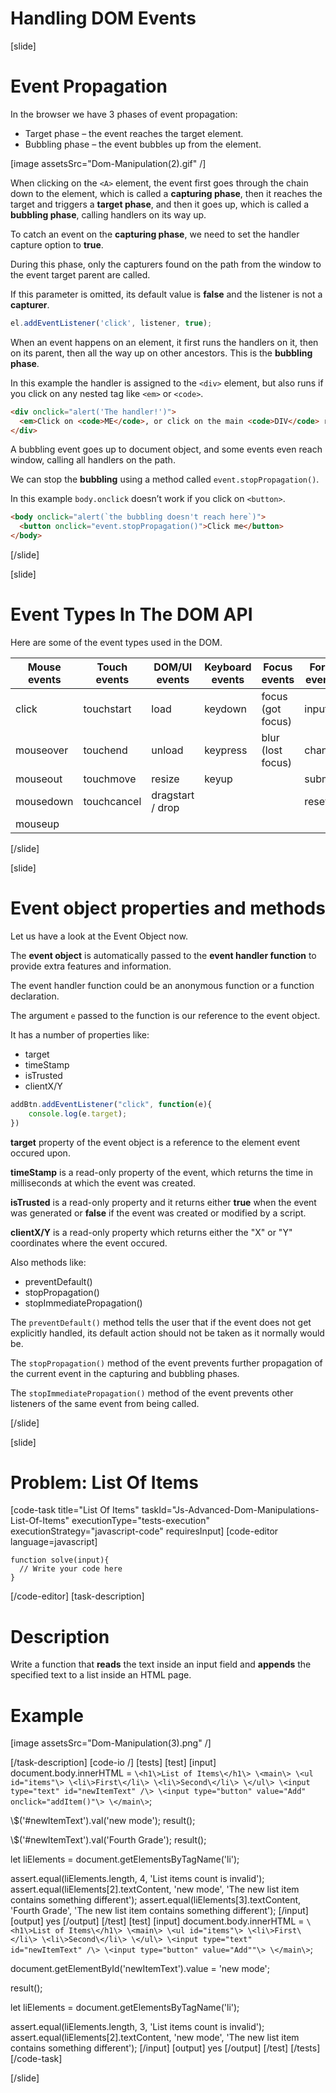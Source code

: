 # Handling DOM Events

[slide]
# Event Propagation

In the browser we have 3 phases of event propagation:
- Target phase – the event reaches the target element.
- Bubbling phase – the event bubbles up from the element.

[image assetsSrc="Dom-Manipulation(2).gif" /]

When clicking on the `<A>` element, the event first goes through the chain down to the element, which is called a **capturing phase**, then it reaches the target and triggers a **target phase**, and then it goes up, which is called a **bubbling phase**, calling handlers on its way up.

To catch an event on the **capturing phase**, we need to set the handler capture option to **true**.

During this phase, only the capturers found on the path from the window to the event target parent are called.

If this parameter is omitted, its default value is **false** and the listener is not a **capturer**.

```js
el.addEventListener('click', listener, true);
```

When an event happens on an element, it first runs the handlers on it, then on its parent, then all the way up on other ancestors. This is the **bubbling phase**.

In this example the handler is assigned to the `<div>` element, but also runs if you click on any nested tag like `<em>` or `<code>`.

```html
<div onclick="alert('The handler!')">
  <em>Click on <code>ME</code>, or click on the main <code>DIV</code> runs.</em>
</div>
```

A bubbling event goes up to document object, and some events even reach window, calling all handlers on the path.

We can stop the **bubbling** using a method called `event.stopPropagation()`.

In this example `body.onclick` doesn’t work if you click on `<button>`.

```html
<body onclick="alert(`the bubbling doesn't reach here`)">
  <button onclick="event.stopPropagation()">Click me</button>
</body>
```

[/slide]

[slide]

# Event Types In The DOM API

Here are some of the event types used in the DOM.

| **Mouse events** | **Touch events** | **DOM/UI events** | **Keyboard events** | **Focus events** | **Form events** |
| --- | --- | --- | --- | --- | --- |
| click | touchstart | load | keydown | focus (got focus) | input |
| mouseover | touchend | unload | keypress | blur (lost focus) | change |
| mouseout | touchmove | resize | keyup |  | submit |
| mousedown | touchcancel | dragstart / drop |  |  | reset |
| mouseup |  |  |  |  |  |

[/slide]

[slide]

# Event object properties and methods

Let us have a look at the Event Object now.

The **event object** is automatically passed to the **event handler function** to provide extra features and information.

The event handler function could be an anonymous function or a function declaration.

The argument `e` passed to the function is our reference to the event object. 

It has a number of properties like:
- target
- timeStamp
- isTrusted
- clientX/Y

```js
addBtn.addEventListener("click", function(e){
    console.log(e.target);
})
```

**target** property of the event object is a reference to the element event occured upon.

**timeStamp** is a read-only property of the event, which returns the time in milliseconds at which the event was created.

**isTrusted** is a read-only property and it returns either **true** when the event was generated or **false** if the event was created or modified by a script.

**clientX/Y** is a read-only property which returns either the "X" or "Y" coordinates where the event occured.

Also methods like:
- preventDefault()
- stopPropagation()
- stopImmediatePropagation()

The `preventDefault()` method tells the user that if the event does not get explicitly handled, its default action should not be taken as it normally would be.

The `stopPropagation()` method of the event prevents further propagation of the current event in the capturing and bubbling phases.

The `stopImmediatePropagation()` method of the event prevents other listeners of the same event from being called.

[/slide]

[slide]
# Problem: List Of Items
[code-task title="List Of Items" taskId="Js-Advanced-Dom-Manipulations-List-Of-Items" executionType="tests-execution" executionStrategy="javascript-code" requiresInput]
[code-editor language=javascript]
```
function solve(input){
  // Write your code here
}
```
[/code-editor]
[task-description]
# Description
Write a function that **reads** the text inside an input field and **appends** the specified text to a list inside an HTML page.

# Example
[image assetsSrc="Dom-Manipulation(3).png" /]

[/task-description]
[code-io /]
[tests]
[test]
[input]
document.body.innerHTML = `
\<h1\>List of Items\</h1\>
    \<main\>
        \<ul id="items"\>
            \<li\>First\</li\>
            \<li\>Second\</li\>
        \</ul\>
        \<input type="text" id="newItemText" /\>
        \<input type="button" value="Add" onclick="addItem()"\>
    \</main\>
`;

\\$('\#newItemText').val('new mode');
result();

\\$('\#newItemText').val('Fourth Grade');
result();

let liElements = document.getElementsByTagName('li');

assert.equal(liElements.length, 4, 'List items count is invalid');
assert.equal(liElements\[2\].textContent, 'new mode', 'The new list item contains something different');
assert.equal(liElements\[3\].textContent, 'Fourth Grade', 'The new list item contains something different');
[/input]
[output]
yes
[/output]
[/test]
[test]
[input]
document.body.innerHTML = `
\<h1\>List of Items\</h1\>
    \<main\>
        \<ul id="items"\>
            \<li\>First\</li\>
            \<li\>Second\</li\>
        \</ul\>
        \<input type="text" id="newItemText" /\>
        \<input type="button" value="Add""\>
    \</main\>
`;

document.getElementById('newItemText').value = 'new mode';

result();

let liElements = document.getElementsByTagName('li');

assert.equal(liElements.length, 3, 'List items count is invalid');
assert.equal(liElements\[2\].textContent, 'new mode', 'The new list item contains something different');
[/input]
[output]
yes
[/output]
[/test]
[/tests]
[/code-task]

[/slide]

